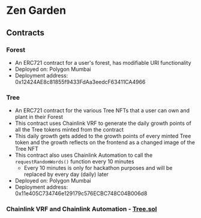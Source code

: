 # Zen Garden

## Contracts

### Forest
- An ERC721 contract for a user's forest, has modifiable URI functionality
- Deployed on: Polygon Mumbai
- Deployment address: 0x12424AE8c81855f9433FdAa3eedcF63411CA4966

### Tree
- An ERC721 contract for the various Tree NFTs that a user can own and plant in their Forest
- This contract uses Chainlink VRF to generate the daily growth points of all the Tree tokens minted from the contract
- This daily growth gets added to the growth points of every minted Tree token and the growth reflects on the frontend as a changed image of the Tree NFT
- This contract also uses Chainlink Automation to call the ```requestRandomWords()``` function every 10 minutes
  - Every 10 minutes is only for hackathon purposes and will be replaced by every day (daily) later 
- Deployed on: Polygon Mumbai
- Deployment address: 0x11e405C734746e129179c576ECBC748C04B006d8

### Chainlink VRF and Chainlink Automation - [Tree.sol](https://github.com/Plants-And-Pillars/chainlink-spring-hack/blob/main/hardhat/contracts/Tree.sol)
